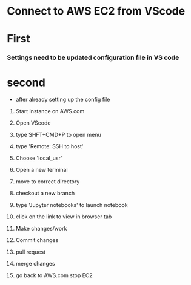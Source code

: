 # Connect to AWS EC2 from VScode


 # First
 ### Settings need to be updated configuration file in VS code
 # second
* after already setting up the config file
1. Start instance on AWS.com

2. Open VScode

3. type SHFT+CMD+P to open menu

4. type 'Remote: SSH to host'

5. Choose 'local_usr'

6. Open a new terminal

7. move to correct directory

8. checkout a new branch

9. type 'Jupyter notebooks' to launch notebook

10. click on the link to view in browser tab

11. Make changes/work

12. Commit changes

13. pull request

14. merge changes

15. go back to AWS.com stop EC2
<!--stackedit_data:
eyJoaXN0b3J5IjpbLTU3MzI3ODU5MywxNzIxNzMzOTgxXX0=
-->
